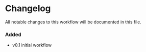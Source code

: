 # Changelog

All notable changes to this workflow will be documented in this file.


### Added

- v0.1 initial workflow